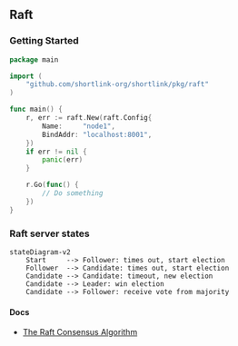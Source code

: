 ## Raft

### Getting Started

```go
package main

import (
	"github.com/shortlink-org/shortlink/pkg/raft"
)

func main() {
	r, err := raft.New(raft.Config{
		Name:     "node1",
		BindAddr: "localhost:8001",
	})
	if err != nil {
		panic(err)
	}

	r.Go(func() {
		// Do something
	})
}
```

### Raft server states

```mermaid
stateDiagram-v2
    Start     --> Follower: times out, start election
    Follower  --> Candidate: times out, start election
    Candidate --> Candidate: timeout, new election
    Candidate --> Leader: win election
    Candidate --> Follower: receive vote from majority
```

#### Docs

+ [The Raft Consensus Algorithm](https://raft.github.io/)
